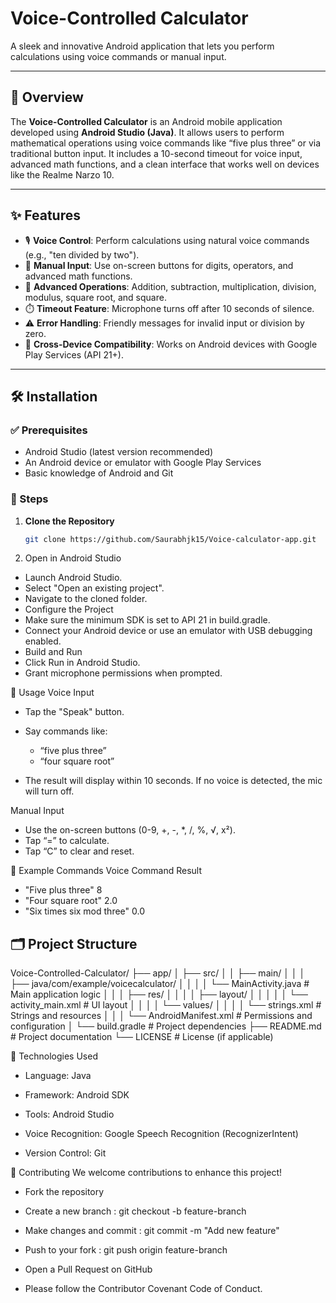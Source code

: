 # Voice-Controlled Calculator

A sleek and innovative Android application that lets you perform calculations using voice commands or manual input.

---

## 📱 Overview

The **Voice-Controlled Calculator** is an Android mobile application developed using **Android Studio (Java)**. It allows users to perform mathematical operations using voice commands like “five plus three” or via traditional button input. It includes a 10-second timeout for voice input, advanced math functions, and a clean interface that works well on devices like the Realme Narzo 10.

---

## ✨ Features

- 🎙️ **Voice Control**: Perform calculations using natural voice commands (e.g., "ten divided by two").
- 🔢 **Manual Input**: Use on-screen buttons for digits, operators, and advanced math functions.
- 🧮 **Advanced Operations**: Addition, subtraction, multiplication, division, modulus, square root, and square.
- ⏱️ **Timeout Feature**: Microphone turns off after 10 seconds of silence.
- ⚠️ **Error Handling**: Friendly messages for invalid input or division by zero.
- 📱 **Cross-Device Compatibility**: Works on Android devices with Google Play Services (API 21+).

---

## 🛠 Installation

### ✅ Prerequisites
- Android Studio (latest version recommended)
- An Android device or emulator with Google Play Services
- Basic knowledge of Android and Git

### 🚀 Steps

1. **Clone the Repository**
   ```bash
   git clone https://github.com/Saurabhjk15/Voice-calculator-app.git
2. Open in Android Studio
- Launch Android Studio.
- Select "Open an existing project".
- Navigate to the cloned folder.
- Configure the Project
- Make sure the minimum SDK is set to API 21 in build.gradle.
- Connect your Android device or use an emulator with USB debugging enabled.
- Build and Run
- Click Run in Android Studio.
- Grant microphone permissions when prompted.

🎤 Usage
Voice Input
- Tap the "Speak" button.
- Say commands like:
  - “five plus three”
  - “four square root”

- The result will display within 10 seconds. If no voice is detected, the mic will turn off.

Manual Input
- Use the on-screen buttons (0-9, +, -, *, /, %, √, x²).
- Tap “=” to calculate.
- Tap “C” to clear and reset.

🔢 Example Commands
Voice Command	Result
- "Five plus three"  	8
- "Four square root"	 2.0
- "Six times six mod three"  	0.0

## 🗂 Project Structure

Voice-Controlled-Calculator/ ├── app/ │ ├── src/ │ │ ├── main/ │ │ │ ├── java/com/example/voicecalculator/ │ │ │ │ └── MainActivity.java # Main application logic │ │ │ ├── res/ │ │ │ │ ├── layout/ │ │ │ │ │ └── activity_main.xml # UI layout │ │ │ │ └── values/ │ │ │ │ └── strings.xml # Strings and resources │ │ │ └── AndroidManifest.xml # Permissions and configuration │ └── build.gradle # Project dependencies ├── README.md # Project documentation └── LICENSE # License (if applicable)

🧰 Technologies Used
- Language: Java

- Framework: Android SDK

- Tools: Android Studio

- Voice Recognition: Google Speech Recognition (RecognizerIntent)

- Version Control: Git

🤝 Contributing
We welcome contributions to enhance this project!

- Fork the repository

- Create a new branch : git checkout -b feature-branch
- Make changes and commit : git commit -m "Add new feature"
- Push to your fork : git push origin feature-branch
- Open a Pull Request on GitHub

- Please follow the Contributor Covenant Code of Conduct.







